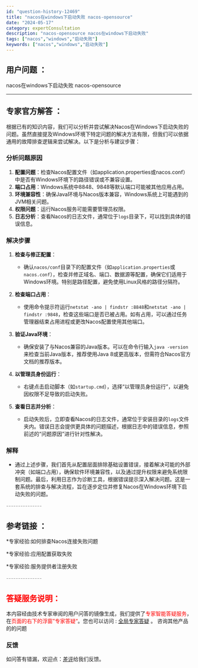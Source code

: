 ```yaml
---
id: "question-history-12469"
title: "nacos在windows下启动失败 nacos-opensource"
date: "2024-05-17"
category: expertConsultation
description: "nacos-opensource nacos在windows下启动失败"
tags: ["nacos","windows","启动失败"]
keywords: ["nacos","windows","启动失败"]
---
```


## 用户问题 ： 
 nacos在windows下启动失败 nacos-opensource 

---------------
## 专家官方解答 ：

根据已有的知识内容，我们可以分析并尝试解决Nacos在Windows下启动失败的问题。虽然直接提及Windows环境下特定问题的解决方法有限，但我们可以依据通用的故障排查逻辑来尝试解决。以下是分析与建议步骤：

### 分析问题原因
1. **配置问题**：检查Nacos配置文件（如application.properties或nacos.conf）中是否有Windows环境下的路径错误或不兼容设置。
2. **端口占用**：Windows系统中8848、9848等默认端口可能被其他应用占用。
3. **环境兼容性**：确保Java环境与Nacos版本兼容，Windows系统上可能遇到的JVM相关问题。
4. **权限问题**：运行Nacos服务可能需要管理员权限。
5. **日志分析**：查看Nacos的日志文件，通常位于`logs`目录下，可以找到具体的错误信息。

### 解决步骤
1. **检查与修正配置**：
   - 确认`nacos/conf`目录下的配置文件（如`application.properties`或`nacos.conf`），检查并修正域名、端口、数据源等配置，确保它们适用于Windows环境。特别是路径配置，避免使用Linux风格的路径分隔符。

2. **检查端口占用**：
   - 使用命令提示符运行`netstat -ano | findstr :8848`和`netstat -ano | findstr :9848`，检查这些端口是否已被占用。如有占用，可以通过任务管理器结束占用进程或更改Nacos配置使用其他端口。

3. **验证Java环境**：
   - 确保安装了与Nacos兼容的Java版本。可以在命令行输入`java -version`来检查当前Java版本，推荐使用Java 8或更高版本，但需符合Nacos官方文档的推荐版本。

4. **以管理员身份运行**：
   - 右键点击启动脚本（如`startup.cmd`），选择“以管理员身份运行”，以避免因权限不足导致的启动失败。

5. **查看日志并分析**：
   - 启动失败后，立即查看Nacos的日志文件，通常位于安装目录的`logs`文件夹内。错误日志会提供更具体的问题描述，根据日志中的错误信息，参照前述的“问题原因”进行针对性解决。

### 解释
- 通过上述步骤，我们首先从配置层面排除基础设置错误，接着解决可能的外部冲突（如端口占用），确保软件环境兼容性，以及通过提升权限来避免系统限制问题。最后，利用日志作为诊断工具，根据错误提示深入解决问题。这是一套系统的排查与解决流程，旨在逐步定位并修复Nacos在Windows环境下启动失败的问题。


<font color="#949494">---------------</font> 


## 参考链接 ：

*专家经验:如何排查Nacos连接失败问题 
 
 *专家经验:应用配置获取失败 
 
 *专家经验:服务提供者注册失败 


 <font color="#949494">---------------</font> 
 


## <font color="#FF0000">答疑服务说明：</font> 

本内容经由技术专家审阅的用户问答的镜像生成，我们提供了<font color="#FF0000">专家智能答疑服务</font>，在<font color="#FF0000">页面的右下的浮窗”专家答疑“</font>。您也可以访问 : [全局专家答疑](https://opensource.alibaba.com/chatBot) 。 咨询其他产品的的问题

### 反馈
如问答有错漏，欢迎点：[差评](https://ai.nacos.io/user/feedbackByEnhancerGradePOJOID?enhancerGradePOJOId=13840)给我们反馈。
